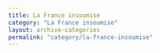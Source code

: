 ```yaml
---
title: La France insoumise
category: "La France insoumise"
layout: archive-categories
permalink: "category/la-france-insoumise"
---
```

